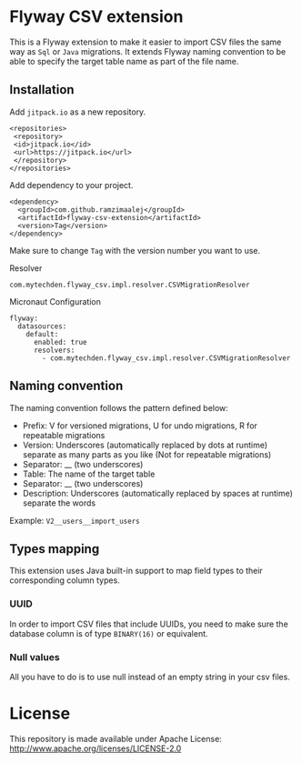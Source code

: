 # Flyway CSV extension

This is a Flyway extension to make it easier to import CSV files the same way as `Sql` or `Java` migrations. It extends Flyway naming convention to be able to specify the target table name as part of the file name. 

## Installation

Add `jitpack.io` as a new repository.

 ```
<repositories>
  <repository>
  <id>jitpack.io</id>
  <url>https://jitpack.io</url>
  </repository>
</repositories>
 ```

Add dependency to your project.

```
<dependency>
  <groupId>com.github.ramzimaalej</groupId>
  <artifactId>flyway-csv-extension</artifactId>
  <version>Tag</version>
</dependency>
```
Make sure to change `Tag` with the version number you want to use.

Resolver

`com.mytechden.flyway_csv.impl.resolver.CSVMigrationResolver`

Micronaut Configuration

```
flyway:
  datasources:
    default:
      enabled: true
      resolvers:
        - com.mytechden.flyway_csv.impl.resolver.CSVMigrationResolver
```

## Naming convention
The naming convention follows the pattern defined below:

* Prefix: V for versioned migrations, U for undo migrations, R for repeatable migrations
* Version: Underscores (automatically replaced by dots at runtime) separate as many parts as you like (Not for repeatable migrations)
* Separator: __ (two underscores)
* Table: The name of the target table
* Separator: __ (two underscores)
* Description: Underscores (automatically replaced by spaces at runtime) separate the words

Example: `V2__users__import_users`

## Types mapping
This extension uses Java built-in support to map field types to their corresponding column types. 

### UUID
In order to import CSV files that include UUIDs, you need to make sure the database column is of type `BINARY(16)` or equivalent.

### Null values
All you have to do is to use null instead of an empty string in your csv files.



# License

This repository is made available under Apache License: http://www.apache.org/licenses/LICENSE-2.0
